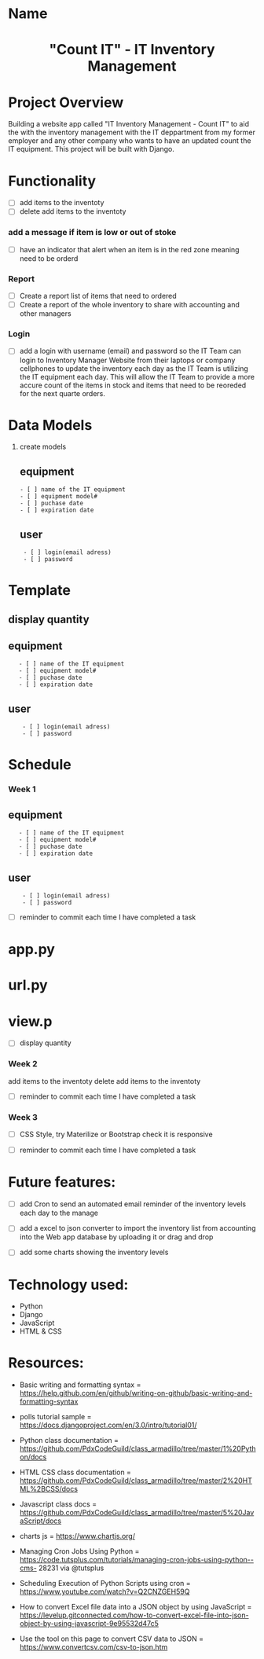 # Name


<H1 align="center">              "Count IT" - IT Inventory Management  </H1>



# Project Overview

Building a website app called "IT Inventory Management - Count IT" to aid the with the inventory management with the IT deppartment from my former employer and any other company who wants to have an updated count the IT equipment. This project will be built with Django.


# Functionality

 - [ ] add items to the inventoty
 - [ ] delete add items to the inventoty
 
 ### add a message if item is low or out of stoke
 
 - [ ] have an indicator that alert when an item is in the red zone meaning need to be orderd 
 
 ### Report 
 
 - [ ] Create a report list of items that need to ordered
 - [ ] Create a report of the whole inventory to share with accounting and other managers 
 
  ### Login
  
 - [ ] add a login with username (email) and password so the IT Team can login to Inventory Manager Website from their laptops or company cellphones to update the inventory each day as the IT Team is utilizing the IT equipment each day. This will allow the IT Team to provide a more accure count of the items in stock and items that need to be reoreded for the next quarte orders.
   

# Data Models

1. create models

     ## equipment
       - [ ] name of the IT equipment 
       - [ ] equipment model#
       - [ ] puchase date
       - [ ] expiration date
      ## user
        - [ ] login(email adress)
        - [ ] password

  


# Template
  ## display quantity
  ## equipment
       - [ ] name of the IT equipment 
       - [ ] equipment model#
       - [ ] puchase date
       - [ ] expiration date
  ## user
        - [ ] login(email adress)
        - [ ] password





# Schedule


### Week 1

 ## equipment
       - [ ] name of the IT equipment 
       - [ ] equipment model#
       - [ ] puchase date
       - [ ] expiration date
 ## user
        - [ ] login(email adress)
        - [ ] password
        
- [ ] reminder  to commit each time I have completed a task 

# app.py
# url.py
# view.p
  - [ ] display quantity


### Week 2

add items to the inventoty
delete add items to the inventoty
- [ ] reminder  to commit each time I have completed a task 



### Week 3

  - [ ] CSS Style, try Materilize or Bootstrap check it is responsive
  - [ ] reminder to commit each time I have completed a task 


# Future features:

- [ ] add Cron to send an automated email reminder of the inventory levels each day to the manage
- [ ] add a excel to json converter to import the inventory list from accounting into the Web app database by uploading it or drag and drop

- [ ] add some charts showing the inventory levels 


# Technology used:

- Python
- Django
- JavaScript
- HTML & CSS

# Resources:

  - Basic writing and formatting syntax = https://help.github.com/en/github/writing-on-github/basic-writing-and-formatting-syntax
  
  - polls tutorial sample = https://docs.djangoproject.com/en/3.0/intro/tutorial01/
  
  - Python class documentation = https://github.com/PdxCodeGuild/class_armadillo/tree/master/1%20Python/docs
  
  - HTML CSS class documentation = https://github.com/PdxCodeGuild/class_armadillo/tree/master/2%20HTML%2BCSS/docs
  
  - Javascript class docs = https://github.com/PdxCodeGuild/class_armadillo/tree/master/5%20JavaScript/docs
  - charts js = https://www.chartjs.org/
  
  - Managing Cron Jobs Using Python = https://code.tutsplus.com/tutorials/managing-cron-jobs-using-python--cms-       28231 via @tutsplus 
  
  - Scheduling Execution of Python Scripts using cron = https://www.youtube.com/watch?v=Q2CNZGEH59Q
  
  - How to convert Excel file data into a JSON object by using JavaScript = 
   https://levelup.gitconnected.com/how-to-convert-excel-file-into-json-object-by-using-javascript-9e95532d47c5
   
  - Use the tool on this page to convert CSV data to JSON =  https://www.convertcsv.com/csv-to-json.htm

  
  

  
